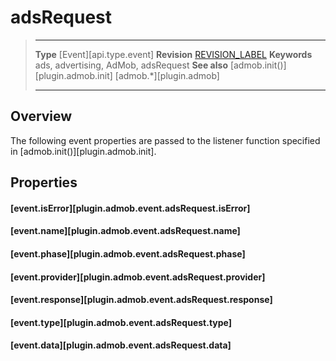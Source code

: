# adsRequest

> --------------------- ------------------------------------------------------------------------------------------
> __Type__              [Event][api.type.event]
> __Revision__          [REVISION_LABEL](REVISION_URL)
> __Keywords__          ads, advertising, AdMob, adsRequest
> __See also__			[admob.init()][plugin.admob.init]
>						[admob.*][plugin.admob]
> --------------------- ------------------------------------------------------------------------------------------

## Overview

The following event properties are passed to the listener function specified in [admob.init()][plugin.admob.init].


## Properties

#### [event.isError][plugin.admob.event.adsRequest.isError]

#### [event.name][plugin.admob.event.adsRequest.name]

#### [event.phase][plugin.admob.event.adsRequest.phase]

#### [event.provider][plugin.admob.event.adsRequest.provider]

#### [event.response][plugin.admob.event.adsRequest.response]

#### [event.type][plugin.admob.event.adsRequest.type]

#### [event.data][plugin.admob.event.adsRequest.data]
